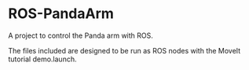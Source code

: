 # ROS-PandaArm
A project to control the Panda arm with ROS. 

The files included are designed to be run as ROS nodes with the MoveIt tutorial demo.launch.
